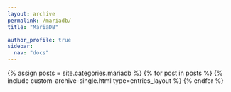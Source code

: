 ```yaml
---
layout: archive
permalink: /mariadb/
title: "MariaDB"

author_profile: true
sidebar:
  nav: "docs"
---
```


{% assign posts = site.categories.mariadb %}
{% for post in posts %}
  {% include custom-archive-single.html type=entries_layout %}
{% endfor %}